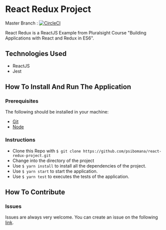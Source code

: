 # React Redux Project
Master Branch :
[![CircleCI](https://circleci.com/gh/psibomana/react-redux-project.svg?style=svg)](https://circleci.com/gh/psibomana/react-redux-project)

React Redux is a ReactJS Example from Pluralsight Course "Building Applications with React and Redux in ES6".

## Technologies Used
- ReactJS 
- Jest

## How To Install And Run The Application

### Prerequisites
The following should be installed in your machine:

- [Git](https://git-scm.com/downloads)
- [Node](https://nodejs.org/en/download)

### Instructions

* Clone this Repo with `$ git clone https://github.com/psibomana/react-redux-project.git`
* Change into the directory of the project
* Use `$ yarn install` to install all the dependencies of the project.
* Use `$ yarn start` to start the application.
* Use `$ yarn test` to executes the tests of the application.



## How To Contribute

### Issues
Issues are always very welcome. You can create an issue on the following [link](https://github.com/psibomana/react-redux-project/issues/new).
